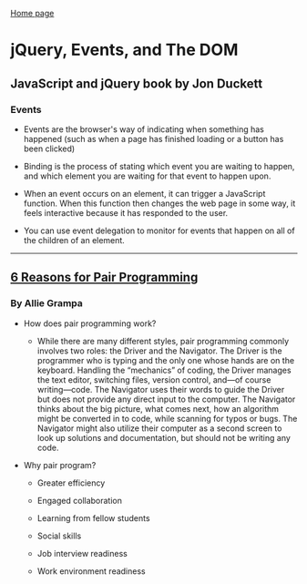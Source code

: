 [Home page](https://cfjalos.github.io/Reading-Notes/)
# jQuery, Events, and The DOM

## JavaScript and jQuery book by Jon Duckett

### Events

- Events are the browser's way of indicating when something has happened (such as when a page has finished loading or a button has been clicked)

- Binding is the process of stating which event you are waiting to happen, and which element you are waiting for that event to happen upon.

- When an event occurs on an element, it can trigger a JavaScript function. When this function then changes the web page in some way, it feels interactive because it has responded to the user.

- You can use event delegation to monitor for events that happen on all of the children of an element.

---

## [6 Reasons for Pair Programming](https://www.codefellows.org/blog/6-reasons-for-pair-programming/)

### By Allie Grampa

- How does pair programming work?

  - While there are many different styles, pair programming commonly involves two roles: the Driver and the Navigator. The Driver is the programmer who is typing and the only one whose hands are on the keyboard. Handling the “mechanics” of coding, the Driver manages the text editor, switching files, version control, and—of course writing—code. The Navigator uses their words to guide the Driver but does not provide any direct input to the computer. The Navigator thinks about the big picture, what comes next, how an algorithm might be converted in to code, while scanning for typos or bugs. The Navigator might also utilize their computer as a second screen to look up solutions and documentation, but should not be writing any code.

- Why pair program?

  - Greater efficiency

  - Engaged collaboration

  - Learning from fellow students

  - Social skills

  - Job interview readiness

  - Work environment readiness
